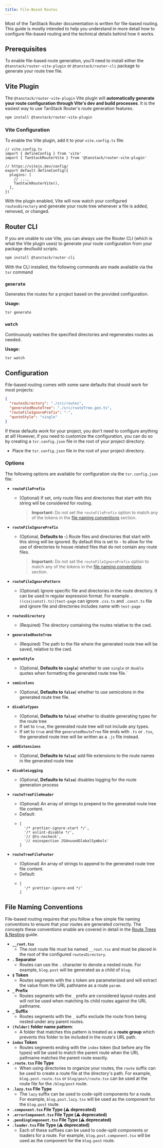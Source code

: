 ```yaml
---
title: File-Based Routes
---
```


Most of the TanStack Router documentation is written for file-based routing. This guide is mostly intended to help you understand in more detail how to configure file-based routing and the technical details behind how it works.

## Prerequisites

To enable file-based route generation, you'll need to install either the `@tanstack/router-vite-plugin` or `@tanstack/router-cli` package to generate your route tree file.

## Vite Plugin

The `@tanstack/router-vite-plugin` Vite plugin will **automatically generate your route configuration through Vite's dev and build processes**. It is the easiest way to use TanStack Router's route generation features.

```sh
npm install @tanstack/router-vite-plugin
```

### Vite Configuration

To enable the Vite plugin, add it to your `vite.config.ts` file:

```tsx
// vite.config.ts
import { defineConfig } from 'vite'
import { TanStackRouterVite } from '@tanstack/router-vite-plugin'

// https://vitejs.dev/config/
export default defineConfig({
  plugins: [
    // ...,
    TanStackRouterVite(),
  ],
})
```

With the plugin enabled, Vite will now watch your configured `routesDirectory` and generate your route tree whenever a file is added, removed, or changed.

## Router CLI

If you are unable to use Vite, you can always use the Router CLI (which is what the Vite plugin uses) to generate your route configuration from your package dev/build scripts.

```sh
npm install @tanstack/router-cli
```

With the CLI installed, the following commands are made available via the `tsr` command

### `generate`

Generates the routes for a project based on the provided configuration.

**Usage:**

```bash
tsr generate
```

### `watch`

Continuously watches the specified directories and regenerates routes as needed.

**Usage:**

```bash
tsr watch
```

## Configuration

File-based routing comes with some sane defaults that should work for most projects:

```json
{
  "routesDirectory": "./src/routes",
  "generatedRouteTree": "./src/routeTree.gen.ts",
  "routeFileIgnorePrefix": "-",
  "quoteStyle": "single"
}
```

If these defaults work for your project, you don't need to configure anything at all! However, if you need to customize the configuration, you can do so by creating a `tsr.config.json` file in the root of your project directory.

- Place the `tsr.config.json` file in the root of your project directory.

### Options

The following options are available for configuration via the `tsr.config.json` file:

- **`routeFilePrefix`**
  - (Optional) If set, only route files and directories that start with this string will be considered for routing.
    > **Important:** Do not set the `routeFilePrefix` option to match any of the tokens in the [file naming conventions](#file-naming-conventions) section.
- **`routeFileIgnorePrefix`**
  - (Optional, **Defaults to `-`**) Route files and directories that start with this string will be ignored. By default this is set to `-` to allow for the use of directories to house related files that do not contain any route files.
    > **Important:** Do not set the `routeFileIgnorePrefix` option to match any of the tokens in the [file naming conventions](#file-naming-conventions) section.
- **`routeFileIgnorePattern`**
  - (Optional) Ignore specific file and directories in the route directory. It can be used in regular expression format. For example `.((css|const).ts)|test-page` can ignore `.css.ts` and `.const.ts` file and ignore file and directories includes name with `test-page`
- **`routesDirectory`**
  - (Required) The directory containing the routes relative to the cwd.
- **`generatedRouteTree`**
  - (Required) The path to the file where the generated route tree will be saved, relative to the cwd.
- **`quoteStyle`**
  - (Optional, **Defaults to `single`**) whether to use `single` or `double` quotes when formatting the generated route tree file.`
- **`semicolons`**
  - (Optional, **Defaults to `false`**) whether to use semicolons in the generated route tree file.
- **`disableTypes`**
  - (Optional, **Defaults to `false`**) whether to disable generating types for the route tree
  - If set to `true`, the generated route tree will not include any types.
  - If set to `true` and the `generatedRouteTree` file ends with `.ts` or `.tsx`, the generated route tree will be written as a `.js` file instead.
- **`addExtensions`**
  - (Optional, **Defaults to `false`**) add file extensions to the route names in the generated route tree
- **`disableLogging`**
  - (Optional, **Defaults to `false`**) disables logging for the route generation process
- **`routeTreeFileHeader`**

  - (Optional) An array of strings to prepend to the generated route tree file content.
  - Default:
  - ```
    [
      '/* prettier-ignore-start */',
      '/* eslint-disable */',
      '// @ts-nocheck',
      '// noinspection JSUnusedGlobalSymbols'
    ]
    ```

- **`routeTreeFileFooter`**
  - (Optional) An array of strings to append to the generated route tree file content.
  - Default:
  - ```
    [
      '/* prettier-ignore-end */'
    ]
    ```

## File Naming Conventions

File-based routing requires that you follow a few simple file naming conventions to ensure that your routes are generated correctly. The concepts these conventions enable are covered in detail in the [Route Trees & Nesting](../route-trees) guide.

- **`__root.tsx`**
  - The root route file must be named `__root.tsx` and must be placed in the root of the configured `routesDirectory`.
- **`.` Separator**
  - Routes can use the `.` character to denote a nested route. For example, `blog.post` will be generated as a child of `blog`.
- **`$` Token**
  - Routes segments with the `$` token are parameterized and will extract the value from the URL pathname as a route `param`.
- **`_` Prefix**
  - Routes segments with the `_` prefix are considered layout-routes and will not be used when matching its child routes against the URL pathname.
- **`_` Suffix**
  - Routes segments with the `_` suffix exclude the route from being nested under any parent routes.
- **`(folder)` folder name pattern**:
  - A folder that matches this pattern is treated as a **route group** which prevents this folder to be included in the route's URL path.
- **`index` Token**
  - Routes segments ending with the `index` token (but before any file types) will be used to match the parent route when the URL pathname matches the parent route exactly.
- **`.route.tsx` File Type**
  - When using directories to organize your routes, the `route` suffix can be used to create a route file at the directory's path. For example, `blog.post.route.tsx` or `blog/post/route.tsx` can be used at the route file for the `/blog/post` route.
- **`.lazy.tsx` File Type**
  - The `lazy` suffix can be used to code-split components for a route. For example, `blog.post.lazy.tsx` will be used as the component for the `blog.post` route.
- **`.component.tsx` File Type (⚠️ deprecated)**
- **`.errorComponent.tsx` File Type (⚠️ deprecated)**
- **`.pendingComponent.tsx` File Type (⚠️ deprecated)**
- **`.loader.tsx` File Type (⚠️ deprecated)**
  - Each of these suffixes can be used to code-split components or loaders for a route. For example, `blog.post.component.tsx` will be used as the component for the `blog.post` route.
